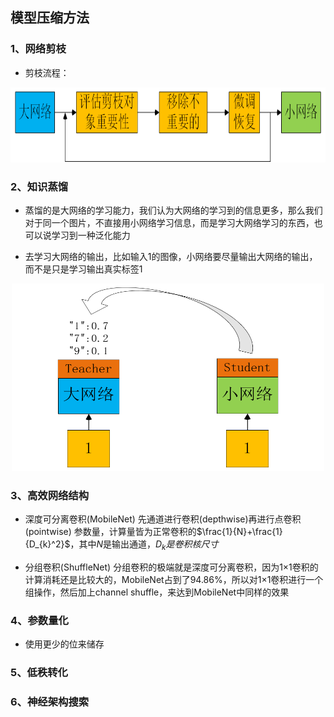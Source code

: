 ## 模型压缩方法
### 1、网络剪枝
- 剪枝流程：
<div align=center><img width="700" height="120" src="https://github.com/ethan-sui/AI-algorithm-engineer-knowledge/blob/main/image/networks_pruning.png"/></div>

### 2、知识蒸馏
- 蒸馏的是大网络的学习能力，我们认为大网络的学习到的信息更多，那么我们对于同一个图片，不直接用小网络学习信息，而是学习大网络学习的东西，也可以说学习到一种泛化能力

- 去学习大网络的输出，比如输入1的图像，小网络要尽量输出大网络的输出，而不是只是学习输出真实标签1

<div align=center><img width="500" height="300" src="https://github.com/ethan-sui/AI-algorithm-engineer-knowledge/blob/main/image/teacher-student_network.png"/></div>

### 3、高效网络结构
- 深度可分离卷积(MobileNet)
先通道进行卷积(depthwise)再进行点卷积(pointwise)
参数量，计算量皆为正常卷积的$\frac{1}{N}+\frac{1}{D_{k}^2}$，其中$N$是输出通道，$D_{k}是卷积核尺寸$

- 分组卷积(ShuffleNet)
分组卷积的极端就是深度可分离卷积，因为1×1卷积的计算消耗还是比较大的，MobileNet占到了94.86%，所以对1×1卷积进行一个组操作，然后加上channel shuffle，来达到MobileNet中同样的效果
### 4、参数量化
- 使用更少的位来储存
### 5、低秩转化
### 6、神经架构搜索
